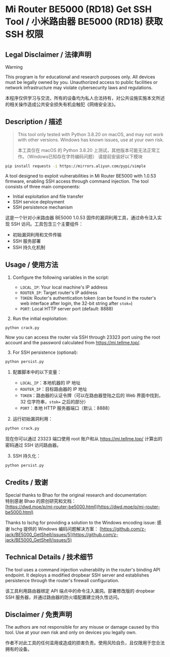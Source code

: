 # Mi Router BE5000 (RD18) Get SSH Tool / 小米路由器 BE5000 (RD18) 获取 SSH 权限

## Legal Disclaimer / 法律声明

> [!WARNING]
> This program is for educational and research purposes only. All devices must be legally owned by you. Unauthorized access to public facilities or network infrastructure may violate cybersecurity laws and regulations.
>
> 本程序仅供学习与交流，所有的设备均为私人合法持有，对公共设施实施本文所述的相关操作造成公共安全损失有机会触犯《网络安全法》。

## Description / 描述

> This tool only tested with Python 3.8.20 on macOS, and may not work with other versions. Windows has known issues, use at your own risk.
>
> 本工具仅在 macOS 的 Python 3.8.20 上测试，其他版本可能无法正常工作。（Windows已知存在字符编码问题）
> 请提前安装好以下模块

```bash
pip install requests -i https://mirrors.aliyun.com/pypi/simple
```

A tool designed to exploit vulnerabilities in Mi Router BE5000 with 1.0.53 firmware, enabling SSH access through command injection. The tool consists of three main components:
- Initial exploitation and file transfer
- SSH service deployment
- SSH persistence mechanism

这是一个针对小米路由器 BE5000 1.0.53 固件的漏洞利用工具，通过命令注入实现 SSH 访问。工具包含三个主要组件：
- 初始漏洞利用和文件传输
- SSH 服务部署
- SSH 持久化机制

## Usage / 使用方法

1. Configure the following variables in the script:
   - `LOCAL_IP`: Your local machine's IP address
   - `ROUTER_IP`: Target router's IP address
   - `TOKEN`: Router's authentication token (can be found in the router's web interface after login, the 32-bit string after `stok=`)
   - `PORT`: Local HTTP server port (default: 8888)

2. Run the initial exploitation:

```bash
python crack.py
```

Now you can access the router via SSH through 23323 port using the root account and the password calculated from https://mi.tellme.top/.

3. For SSH persistence (optional):

```bash
python persist.py
```


1. 配置脚本中的以下变量：
   - `LOCAL_IP`：本地机器的 IP 地址
   - `ROUTER_IP`：目标路由器的 IP 地址
   - `TOKEN`：路由器的认证令牌（可以在路由器登陆之后的 Web 界面中找到，32 位字符串，`stok=` 之后的部分）
   - `PORT`：本地 HTTP 服务器端口（默认：8888）

2. 运行初始漏洞利用：

```bash
python crack.py
```

现在你可以通过 23323 端口使用 root 账户和从 https://mi.tellme.top/ 计算出的密码通过 SSH 访问路由器。

3. SSH 持久化：

```bash
python persist.py
```


## Credits / 致谢

Special thanks to Bhao for the original research and documentation:  
特别感谢 Bhao 的原创研究和文档：  
[https://dwd.moe/p/mi-router-be5000.html](https://dwd.moe/p/mi-router-be5000.html)

Thanks to lschg for providing a solution to the Windows encoding issue:
感谢 lschg 提供的 Windows 编码问题解决方案：
[https://github.com/z-jack/BE5000_GetShell/issues/5](https://github.com/z-jack/BE5000_GetShell/issues/5)

## Technical Details / 技术细节

The tool uses a command injection vulnerability in the router's binding API endpoint. It deploys a modified dropbear SSH server and establishes persistence through the router's firewall configuration.
 
该工具利用路由器绑定 API 端点中的命令注入漏洞。部署修改版的 dropbear SSH 服务器，并通过路由器的防火墙配置建立持久性访问。

## Disclaimer / 免责声明

The authors are not responsible for any misuse or damage caused by this tool. Use at your own risk and only on devices you legally own.

作者不对此工具的任何滥用或造成的损害负责。使用风险自负，且仅限用于您合法拥有的设备。
